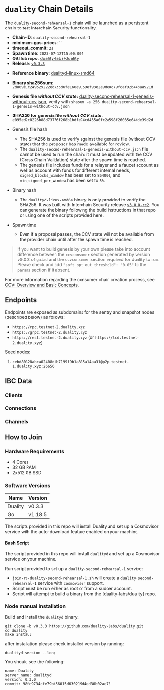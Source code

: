 
# `duality` Chain Details

The `duality-second-rehearsal-1` chain will be launched as a persistent chain to test Interchain Security functionality.

* **Chain-ID**: `duality-second-rehearsal-1`
* **minimum-gas-prices**: ``
* **timeout_commit**: `2s`
* **Spawn time**: `2023-07-12T15:00:00Z`
* **GitHub repo**: [duality-labs/duality](https://github.com/duality-labs/duality.git)
* **Release**: [`v0.3.3`](https://github.com/duality-labs/duality/releases/tag/v0.3.3)
<!-- * **Genesis file with CCV state:** [duality-second-rehearsal-1-genesis.json](duality-second-rehearsal-1-genesis.json) -->

* **Reference binary**: [dualityd-linux-amd64](./dualityd-linux-amd64.tar.gz)
* **Binary sha256sum**: `2d809e1c249529222ed535d6fe160e91598f93e2e9d80c79fcaf92b44baa921d`
* **Genesis file _without CCV state_:** [duality-second-rehearsal-1-genesis-without-ccv.json](duality-second-rehearsal-1-genesis-without-ccv.json), verify with `shasum -a 256 duality-second-rehearsal-1-genesis-without-ccv.json`
* **SHA256 for genesis file _without CCV state_**: `e095ed2c8226b88d73776f268b1bdfe74cd455a0fc2a598f26035e64fde39d2d`

* Genesis file hash
  * The SHA256 is used to verify against the genesis file (without CCV state) that the proposer has made available for review.
  * The `duality-second-rehearsal-1-genesis-without-ccv.json` file cannot be used to run the chain: it must be updated with the CCV (Cross Chain Validation) state after the spawn time is reached.
  * The genesis file includes funds for a relayer and a faucet account as well as account with funds for different internal needs, `signed_blocks_window` has been set to `864000`, and `min_signed_per_window` has been set to `5%`.
* Binary hash
  * The `dualityd-linux-amd64` binary is only provided to verify the SHA256. It was built with Interchain Security release [`v3.0.0-rc2`](https://github.com/cosmos/interchain-security/releases/tag/v3.0.0-rc2). You can generate the binary following the build instructions in that repo or using one of the scripts provided here.
* Spawn time
  * Even if a proposal passes, the CCV state will not be available from the provider chain until after the spawn time is reached.

> If you want to build genesis by your own please take into account difference between the `ccvconsumer` section generated by version v9.0.2 of `gaiad` and the `ccvconsumer` section required for duality to run. Please check and add `"soft_opt_out_threshold": "0.05"` to the `params` section if it absent.

For more information regarding the consumer chain creation process, see [CCV: Overview and Basic Concepts](https://github.com/cosmos/ibc/blob/main/spec/app/ics-028-cross-chain-validation/overview_and_basic_concepts.md).

## Endpoints

Endpoints are exposed as subdomains for the sentry and snapshot nodes (described below) as follows:

* `https://rpc.testnet-2.duality.xyz`
* `https://grpc.testnet-2.duality.xyz`
* `https://rest.testnet-2.duality.xyz` (or `https://lcd.testnet-2.duality.xyz`)

Seed nodes:

1. `cebd80328abca02408d1b7199f9b1a835a14aa31@p2p.testnet-1.duality.xyz:26656`

## IBC Data

### Clients

<!-- These are commented out because they are example values. -->
<!-- * `07-tendermint-0`
  * Counterparty: [`provider`](/replicated-security/provider/README.md) `07-tendermint-14` -->

### Connections

<!-- These are commented out because they are example values. -->
<!-- * `connection-0`
  * Counterparty: [`provider`](/replicated-security/provider/README.md) `connection-10` -->

### Channels

<!-- These are commented out because they are example values. -->
<!-- * `channel-0`: consumer port
  * Counterparty: [`provider`](/replicated-security/provider/README.md) `channel-17`
* `channel-1`: transfer port
  * Counterparty: [`provider`](/replicated-security/provider/README.md) `channel-18` -->

## How to Join

### Hardware Requirements

* 4 Cores
* 32 GB RAM
* 2x512 GB SSD

### Software Versions

| Name               | Version  |
|--------------------|----------|
| Duality            | v0.3.3   |
| Go                 | v1.18.5  |

The scripts provided in this repo will install Duality and set up a Cosmovisor service with the auto-download feature enabled on your machine.

#### Bash Script

The script provided in this repo will install `dualityd` and set up a Cosmovisor service on your machine.

Run script provided to set up a `duality-second-rehearsal-1` service:

* `join-rs-duality-second-rehearsal-1.sh` will create a `duality-second-rehearsal-1` service with `cosmovisor` support.
* Script must be run either as root or from a sudoer account.
* Script will attempt to build a binary from the [duality-labs/duality] repo.

### Node manual installation

Build and install the `dualityd` binary.

```
git clone -b v0.3.3 https://github.com/duality-labs/duality.git
cd duality
make install
```

after installation please check installed version by running:

`dualityd version --long`

You should see the following:

```
name: Duality
server_name: dualityd
version: 0.3.0
commit: 98fc9734cfe79bf56015d630219d4ed30b02ae72
```

